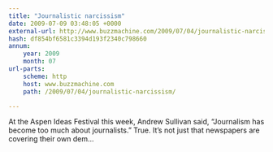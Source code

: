```yaml
---
title: "Journalistic narcissism"
date: 2009-07-09 03:48:05 +0000
external-url: http://www.buzzmachine.com/2009/07/04/journalistic-narcissism/
hash: df854bf6581c3394d193f2340c798660
annum:
    year: 2009
    month: 07
url-parts:
    scheme: http
    host: www.buzzmachine.com
    path: /2009/07/04/journalistic-narcissism/

---
```


At the Aspen Ideas Festival this week, Andrew Sullivan said, “Journalism has become too much about journalists.” True. It’s not just that newspapers are covering their own dem...
